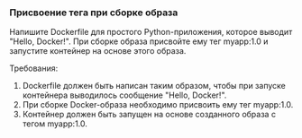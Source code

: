 
### Присвоение тега при сборке образа

Напишите Dockerfile для простого Python-приложения, которое выводит "Hello, Docker!". При сборке образа присвойте ему тег myapp:1.0 и запустите контейнер на основе этого образа.

Требования:
1. Dockerfile должен быть написан таким образом, чтобы при запуске контейнера выводилось сообщение "Hello, Docker!". 
2. При сборке Docker-образа необходимо присвоить ему тег myapp:1.0. 
3. Контейнер должен быть запущен на основе созданного образа с тегом myapp:1.0.